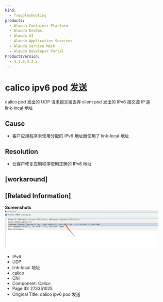 ```yaml
---
kind:
  - Troubleshooting
products:
  - Alauda Container Platform
  - Alauda DevOps
  - Alauda AI
  - Alauda Application Services
  - Alauda Service Mesh
  - Alauda Developer Portal
ProductsVersion:
  - 4.1.0,4.2.x
---
```

<!-- A type of document that involves encountering a fault, diagnosing it, performing root cause analysis, and providing solutions. -->

# calico ipv6 pod 发送

calico pod 发出的 UDP 请求报文被丢弃 client pod 发出的 IPv6 报文源 IP 是 link-local 地址

## Cause
- 客户应用程序未使用分配的 IPv6 地址而使用了 link-local 地址

## Resolution
- 让客户修复应用程序使用正确的 IPv6 地址

## [workaround]

## [Related Information]
**Screenshots**
![](assets/calico-ipv6-pod-fa-song/image-2025-3-31_13-28-18.png)
- IPv6
- UDP
- link-local 地址
- calico
- CNI
- Component: Calico
- Page ID: 273351025
- Original Title: calico ipv6 pod 发送

